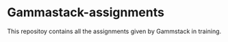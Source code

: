 # Gammastack-assignments
This repositoy contains all the assignments given by Gammstack in training.
